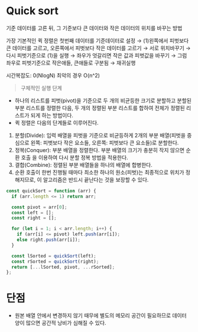 # Quick sort

기준 데이터를 고른 뒤, 그 기준보다 큰 데이터와 작은 데이터의 위치를 바꾸는 방법

가장 기본적인 퀵 정렬은 첫번째 데이터를 기준데이터로 설정 → (1)왼쪽에서 피벗보다 큰 데이터를 고르고, 오른쪽에서 피벗보다 작은 데이터를 고르기 → 서로 위치바꾸기 → 다시 피벗기준으로 (1)을 실행 → 좌우가 엇갈리면 작은 값과 피벗값을 바꾸기 → 그럼 좌우로 피벗기준으로 작은애들, 큰애들로 구분됨 → 재귀실행

시간복잡도: 0(NlogN) 최악의 경우 O(n^2)

> 구체적인 실행 단계

- 하나의 리스트를 피벗(pivot)을 기준으로 두 개의 비균등한 크기로 분할하고 분할된 부분 리스트를 정렬한 다음, 두 개의 정렬된 부분 리스트를 합하여 전체가 정렬된 리스트가 되게 하는 방법이다.
- 퀵 정렬은 다음의 단계들로 이루어진다.

1. 분할(Divide): 입력 배열을 피벗을 기준으로 비균등하게 2개의 부분 배열(피벗을 중심으로 왼쪽: 피벗보다 작은 요소들, 오른쪽: 피벗보다 큰 요소들)로 분할한다.
2. 정복(Conquer): 부분 배열을 정렬한다. 부분 배열의 크기가 충분히 작지 않으면 순환 호출 을 이용하여 다시 분할 정복 방법을 적용한다.
3. 결합(Combine): 정렬된 부분 배열들을 하나의 배열에 합병한다.
4. 순환 호출이 한번 진행될 때마다 최소한 하나의 원소(피벗)는 최종적으로 위치가 정해지므로, 이 알고리즘은 반드시 끝난다는 것을 보장할 수 있다.

```js
const quickSort = function (arr) {
  if (arr.length <= 1) return arr;

  const pivot = arr[0];
  const left = [];
  const right = [];

  for (let i = 1; i < arr.length; i++) {
    if (arr[i] <= pivot) left.push(arr[i]);
    else right.push(arr[i]);
  }

  const lSorted = quickSort(left);
  const rSorted = quickSort(right);
  return [...lSorted, pivot, ...rSorted];
};
```

# 단점

- 원본 배열 안에서 변경하지 않기 때무에 별도의 메모리 공간이 필요하므로 데이터 양이 많으면 공간적 낭비가 심해질 수 있다.
